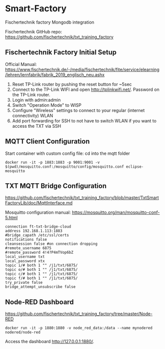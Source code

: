 # Smart-Factory
Fischertechnik factory Mongodb integration

Fischertechnik GitHub repo: <https://github.com/fischertechnik/txt_training_factory>

## Fischertechnik Factory Initial Setup

Official Manual:
<https://www.fischertechnik.de/-/media/fischertechnik/fite/service/elearning/lehren/lernfabrik/fabrik_2019_englisch_neu.ashx>

1. Reset TP-Link router by pushing the reset button for ~5sec
2. Connect to the TP-Link WIFI and open <http://tplinkwifi.net/>. Password on the TP-Link router.
3. Login with admin:admin
4. Switch "Operation Mode" to WISP
5. Configure "Wireless" settings to connect to your regular (internet connectivity) WLAN
6. Add port forwarding for SSH to not have to switch WLAN if you want to access the TXT via SSH

## MQTT Client Configuration

Start container with custom config file:
cd into the mqtt folder
```
docker run -it -p 1883:1883 -p 9001:9001 -v $(pwd)/mosquitto.conf:/mosquitto/config/mosquitto.conf eclipse-mosquitto
```

## TXT MQTT Bridge Configuration

<https://github.com/fischertechnik/txt_training_factory/blob/master/TxtSmartFactoryLib/doc/MqttInterface.md>

Mosquitto configuration manual: <https://mosquitto.org/man/mosquitto-conf-5.html>

```
connection ft-txt-bridge-cloud
address 192.168.1.113:1883
#bridge_capath /etc/ssl/certs
notifications false
cleansession false #on connection dropping
#remote_username 6875
#remote_password 4!4?P4mTVop6bZ
local_username txt
local_password xtx
topic i/# both 1 "" /j1/txt/6875/
topic o/# both 1 "" /j1/txt/6875/
topic c/# both 1 "" /j1/txt/6875/
topic f/# both 1 "" /j1/txt/6875/
try_private false
bridge_attempt_unsubscribe false
```

## Node-RED Dashboard

<https://github.com/fischertechnik/txt_training_factory/tree/master/Node-RED>

```
docker run -it -p 1880:1880 -v node_red_data:/data --name mynodered nodered/node-red
```

Access the dashboard <http://127.0.0.1:1880/>.
